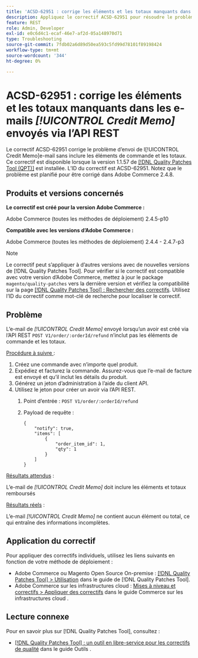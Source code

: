 ```yaml
---
title: 'ACSD-62951 : corrige les éléments et les totaux manquants dans les e-mails [!UICONTROL Credit Memo] envoyés via l’API REST'
description: Appliquez le correctif ACSD-62951 pour résoudre le problème d’Adobe Commerce en raison duquel l’e-mail [!UICONTROL Credit Memo] est envoyé sans inclure les éléments de commande et les totaux.
feature: REST
role: Admin, Developer
exl-id: e0c6d4c1-ecaf-46e7-af2d-05a148970d71
type: Troubleshooting
source-git-commit: 7fdb02a6d89d50ea593c5fd99d78101f89198424
workflow-type: tm+mt
source-wordcount: '344'
ht-degree: 0%

---
```


# ACSD-62951 : corrige les éléments et les totaux manquants dans les e-mails *[!UICONTROL Credit Memo]* envoyés via l’API REST

Le correctif ACSD-62951 corrige le problème d’envoi de l[!UICONTROL Credit Memo]e-mail sans inclure les éléments de commande et les totaux. Ce correctif est disponible lorsque la version 1.1.57 de [[!DNL Quality Patches Tool (QPT)]](/help/tools/quality-patches-tool/quality-patches-tool-to-self-serve-quality-patches.md) est installée. L’ID du correctif est ACSD-62951. Notez que le problème est planifié pour être corrigé dans Adobe Commerce 2.4.8.

## Produits et versions concernés

**Le correctif est créé pour la version Adobe Commerce :**

Adobe Commerce (toutes les méthodes de déploiement) 2.4.5-p10

**Compatible avec les versions d’Adobe Commerce :**

Adobe Commerce (toutes les méthodes de déploiement) 2.4.4 - 2.4.7-p3

>[!NOTE]
>
>Le correctif peut s’appliquer à d’autres versions avec de nouvelles versions de [!DNL Quality Patches Tool]. Pour vérifier si le correctif est compatible avec votre version d’Adobe Commerce, mettez à jour le package `magento/quality-patches` vers la dernière version et vérifiez la compatibilité sur la page [[!DNL Quality Patches Tool] : Rechercher des correctifs](https://experienceleague.adobe.com/tools/commerce-quality-patches/index.html?lang=fr). Utilisez l’ID du correctif comme mot-clé de recherche pour localiser le correctif.

## Problème

L’e-mail de *[!UICONTROL Credit Memo]* envoyé lorsqu’un avoir est créé via l’API REST `POST V1/order/:orderId/refund` n’inclut pas les éléments de commande et les totaux.

<u>Procédure à suivre </u> :

1. Créez une commande avec n’importe quel produit.
1. Expédiez et facturez la commande. Assurez-vous que l’e-mail de facture est envoyé et qu’il inclut les détails du produit.
1. Générez un jeton d’administration à l’aide du client API.
1. Utilisez le jeton pour créer un avoir via l’API REST.
   1. Point d’entrée : `POST V1/order/:orderId/refund`
   1. Payload de requête :

      ```
      {  
          "notify": true,  
          "items": [  
              {  
                  "order_item_id": 1,  
                  "qty": 1  
              }  
          ]  
      }  
      ```

<u>Résultats attendus</u> :

L’e-mail de *[!UICONTROL Credit Memo]* doit inclure les éléments et totaux remboursés

<u>Résultats réels</u> :

L’e-mail *[!UICONTROL Credit Memo]* ne contient aucun élément ou total, ce qui entraîne des informations incomplètes.

## Application du correctif

Pour appliquer des correctifs individuels, utilisez les liens suivants en fonction de votre méthode de déploiement :

* Adobe Commerce ou Magento Open Source On-premise : [[!DNL Quality Patches Tool] > Utilisation](/help/tools/quality-patches-tool/usage.md) dans le guide de [!DNL Quality Patches Tool].
* Adobe Commerce sur les infrastructures cloud : [Mises à niveau et correctifs > Appliquer des correctifs](https://experienceleague.adobe.com/docs/commerce-cloud-service/user-guide/develop/upgrade/apply-patches.html?lang=fr) dans le guide Commerce sur les infrastructures cloud .


## Lecture connexe

Pour en savoir plus sur [!DNL Quality Patches Tool], consultez :

* [[!DNL Quality Patches Tool] : un outil en libre-service pour les correctifs de qualité](/help/tools/quality-patches-tool/quality-patches-tool-to-self-serve-quality-patches.md) dans le guide Outils .
